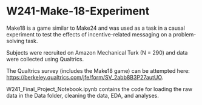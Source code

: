 # W241-Make-18-Experiment

Make18 is a game similar to Make24 and was used as a task in a causal experiment to test the effects of incentive-related messaging on a problem-solving task.

Subjects were recruited on Amazon Mechanical Turk (N = 290) and data were collected using Qualtrics.

The Qualtrics survey (includes the Make18 game) can be attempted here: https://berkeley.qualtrics.com/jfe/form/SV_2abb8B3P27autUO.

W241_Final_Project_Notebook.ipynb contains the code for loading the raw data in the Data folder, cleaning the data, EDA, and analyses.
